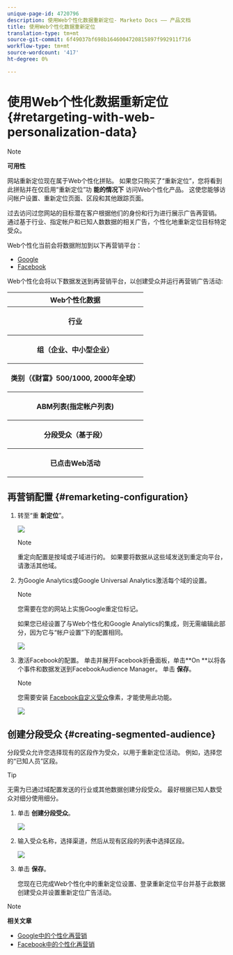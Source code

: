 ```yaml
---
unique-page-id: 4720796
description: 使用Web个性化数据重新定位- Marketo Docs —— 产品文档
title: 使用Web个性化数据重新定位
translation-type: tm+mt
source-git-commit: 6f49037bf698b1646004720815897f992911f716
workflow-type: tm+mt
source-wordcount: '417'
ht-degree: 0%

---
```



# 使用Web个性化数据重新定位 {#retargeting-with-web-personalization-data}

>[!NOTE]
>
>**可用性**
>
>网站重新定位现在属于Web个性化拼贴。 如果您只购买了“重新定位”，您将看到此拼贴并在仅启用“重新定位”功 **能的情况下** 访问Web个性化产品。 这使您能够访问帐户设置、重新定位页面、区段和其他跟踪页面。

过去访问过您网站的目标潜在客户根据他们的身份和行为进行展示广告再营销。 通过基于行业、指定帐户和已知人数数据的相关广告，个性化地重新定位目标特定受众。

Web个性化当前会将数据附加到以下再营销平台：

* [Google](personalized-remarketing-in-google.md)
* [Facebook](personalized-remarketing-in-facebook.md)

Web个性化会将以下数据发送到再营销平台，以创建受众并运行再营销广告活动:

<table> 
 <tbody> 
  <tr> 
   <th colspan="1">Web个性化数据</th> 
  </tr> 
  <tr> 
   <th><p>行业</p></th> 
  </tr> 
  <tr> 
   <th><p>组（企业、中小型企业）</p></th> 
  </tr> 
  <tr> 
   <th><p>类别（《财富》500/1000, 2000年全球）</p></th> 
  </tr> 
  <tr> 
   <th><p>ABM列表(指定帐户列表)</p></th> 
  </tr> 
  <tr> 
   <th><p>分段受众（基于段）</p></th> 
  </tr> 
  <tr> 
   <th><p>已点击Web活动</p></th> 
  </tr> 
 </tbody> 
</table>

## 再营销配置 {#remarketing-configuration}

1. 转至“重 **新定位**”。

   ![](assets/one.png)

   >[!NOTE]
   >
   >重定向配置是按域或子域进行的。 如果要将数据从这些域发送到重定向平台，请激活其他域。

1. 为Google Analytics或Google Universal Analytics激活每个域的设置。

   >[!NOTE]
   >
   >您需要在您的网站上实施Google重定位标记。
   >
   >
   >如果您已经设置了与Web个性化和Google Analytics的集成，则无需编辑此部分，因为它与“帐户设置”下的配置相同。

   ![](assets/two.png)

1. 激活Facebook的配置。 单击并展开Facebook折叠面板，单击**On **以将各个事件和数据发送到FacebookAudience Manager。 单击 **保存**。

   >[!NOTE]
   >
   >您需要安装 [Facebook自定义受众](https://developers.facebook.com/docs/ads-for-websites/website-custom-audiences/getting-started#install-the-pixel)像素，才能使用此功能。

   ![](assets/three.png)

## 创建分段受众 {#creating-segmented-audience}

分段受众允许您选择现有的区段作为受众，以用于重新定位活动。 例如，选择您的“已知人员”区段。

>[!TIP]
>
>无需为已通过域配置发送的行业或其他数据创建分段受众。 最好根据已知人数受众对细分使用细分。

1. 单击 **创建分段受众**。

   ![](assets/image2015-1-15-16-3a36-3a38.png)

1. 输入受众名称，选择渠道，然后从现有区段的列表中选择区段。

   ![](assets/image2015-1-15-16-3a40-3a17.png)

1. 单击 **保存**。

   您现在已完成Web个性化中的重新定位设置、登录重新定位平台并基于此数据创建受众并设置重新定位广告活动。

>[!NOTE]
>
>**相关文章**
>
>* [Google中的个性化再营销](personalized-remarketing-in-google.md)
>* [Facebook中的个性化再营销](personalized-remarketing-in-facebook.md)

